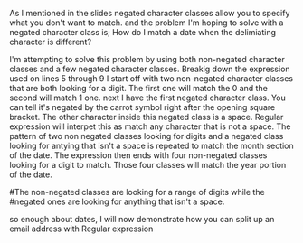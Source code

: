 As I mentioned in the slides negated character classes allow you to specify what you don't want to match.
and the problem I'm hoping to solve with a negated character class is; How do I match a date when the 
delimiating character is different? 

I'm attempting to solve this problem by using both non-negated character classes and
a few negated character classes. Breakig down the expression used on lines 5 through 9 I start off with two 
non-negated character classes that are both looking for a digit. The first one will match the 0 and the
second will match 1 one. next I have the first negated character class. You can tell it's negated by the
carrot symbol right after the opening square bracket. The other character inside this negated class is a space.
Regular expression will interpet this as match any character that is not a space. The pattern of two non
negated classes looking for digits and a negated class looking for antying that isn't a space is repeated
to match the month section of the date. The expression then ends with four non-negated classes looking for
a digit to match. Those four classes will match the year portion of the date.






#The non-negated classes are looking for a range of digits while the
#negated ones are looking for anything that isn't a space.  




so enough about dates, I will now demonstrate how you can split up an email address with Regular expression